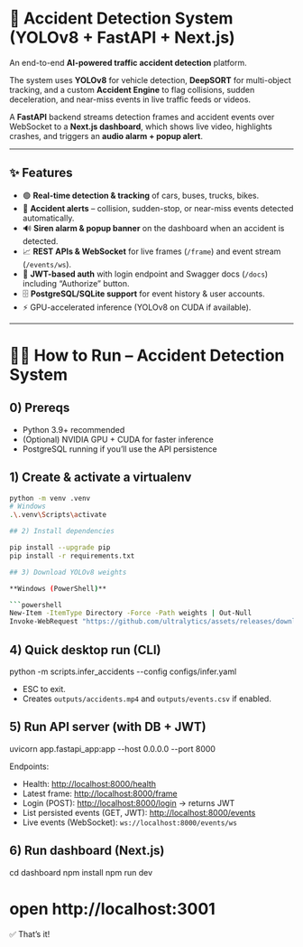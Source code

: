 # 🚦 Accident Detection System (YOLOv8 + FastAPI + Next.js)

An end-to-end **AI-powered traffic accident detection** platform.

The system uses **YOLOv8** for vehicle detection, **DeepSORT** for multi-object tracking, and a custom **Accident Engine** to flag collisions, sudden deceleration, and near-miss events in live traffic feeds or videos.  

A **FastAPI** backend streams detection frames and accident events over WebSocket to a **Next.js dashboard**, which shows live video, highlights crashes, and triggers an **audio alarm + popup alert**.

---

## ✨ Features
- 🟢 **Real-time detection & tracking** of cars, buses, trucks, bikes.
- 🚨 **Accident alerts** – collision, sudden-stop, or near-miss events detected automatically.
- 🔊 **Siren alarm & popup banner** on the dashboard when an accident is detected.
- 📈 **REST APIs & WebSocket** for live frames (`/frame`) and event stream (`/events/ws`).
- 🔐 **JWT-based auth** with login endpoint and Swagger docs (`/docs`) including “Authorize” button.
- 🗄️ **PostgreSQL/SQLite support** for event history & user accounts.
- ⚡ GPU-accelerated inference (YOLOv8 on CUDA if available).

---

# 🏃‍♂️ How to Run – Accident Detection System

## 0) Prereqs
- Python 3.9+ recommended
- (Optional) NVIDIA GPU + CUDA for faster inference
- PostgreSQL running if you’ll use the API persistence

## 1) Create & activate a virtualenv
```bash
python -m venv .venv
# Windows
.\.venv\Scripts\activate

## 2) Install dependencies

pip install --upgrade pip
pip install -r requirements.txt

## 3) Download YOLOv8 weights

**Windows (PowerShell)**

```powershell
New-Item -ItemType Directory -Force -Path weights | Out-Null
Invoke-WebRequest "https://github.com/ultralytics/assets/releases/download/v0.0.0/yolov8n.pt" -OutFile "weights\yolov8n.pt"
```

## 4) Quick desktop run (CLI)

python -m scripts.infer_accidents --config configs/infer.yaml

* ESC to exit.
* Creates `outputs/accidents.mp4` and `outputs/events.csv` if enabled.

## 5) Run API server (with DB + JWT)

uvicorn app.fastapi_app:app --host 0.0.0.0 --port 8000

Endpoints:

* Health: [http://localhost:8000/health](http://localhost:8000/health)
* Latest frame: [http://localhost:8000/frame](http://localhost:8000/frame)
* Login (POST): [http://localhost:8000/login](http://localhost:8000/login)  → returns JWT
* List persisted events (GET, JWT): [http://localhost:8000/events](http://localhost:8000/events)
* Live events (WebSocket): `ws://localhost:8000/events/ws`

## 6) Run dashboard (Next.js)


cd dashboard
npm install
npm run dev
# open http://localhost:3001

✅ That’s it!

